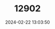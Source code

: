 ---
title: "12902"
category: "Maxomys pagensis"
draft: false
date: 2024-02-22 13:03:50
languages:
  English: ["Pagai Spiny Rat", "Mentawai Archipelago Maxomys"]
---